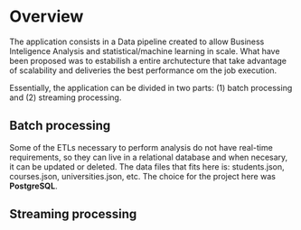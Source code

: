 # Overview
The application consists in a Data pipeline created to allow Business Inteligence Analysis and statistical/machine learning in scale. What have been proposed was to estabilish a entire archutecture that take advantage of scalability and deliveries the best performance om the job execution.

Essentially, the application can be divided in two parts: (1) batch processing and (2) streaming processing. 

## Batch processing
Some of the ETLs necessary to perform analysis do not have real-time requirements, so they can live in a relational database and when necesary, it can be updated or deleted. The data files that fits here is: students.json, courses.json, universities.json, etc. The choice for the project here was **PostgreSQL**.

## Streaming processing


